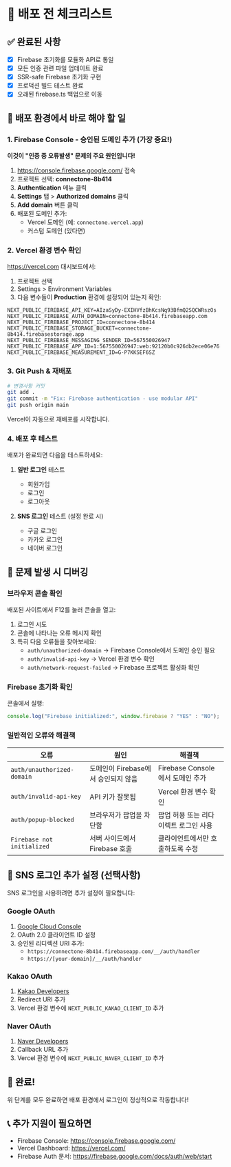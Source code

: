 # 🚀 배포 전 체크리스트

## ✅ 완료된 사항

- [x] Firebase 초기화를 모듈화 API로 통일
- [x] 모든 인증 관련 파일 업데이트 완료
- [x] SSR-safe Firebase 초기화 구현
- [x] 프로덕션 빌드 테스트 완료
- [x] 오래된 firebase.ts 백업으로 이동

## 🔧 배포 환경에서 바로 해야 할 일

### 1. Firebase Console - 승인된 도메인 추가 (가장 중요!)

**이것이 "인증 중 오류발생" 문제의 주요 원인입니다!**

1. https://console.firebase.google.com/ 접속
2. 프로젝트 선택: **connectone-8b414**
3. **Authentication** 메뉴 클릭
4. **Settings** 탭 > **Authorized domains** 클릭
5. **Add domain** 버튼 클릭
6. 배포된 도메인 추가:
   - Vercel 도메인 (예: `connectone.vercel.app`)
   - 커스텀 도메인 (있다면)

### 2. Vercel 환경 변수 확인

https://vercel.com 대시보드에서:

1. 프로젝트 선택
2. Settings > Environment Variables
3. 다음 변수들이 **Production** 환경에 설정되어 있는지 확인:

```
NEXT_PUBLIC_FIREBASE_API_KEY=AIzaSyDy-EXIHVfzBhKcsNq93BfmQ2SQCWRszOs
NEXT_PUBLIC_FIREBASE_AUTH_DOMAIN=connectone-8b414.firebaseapp.com
NEXT_PUBLIC_FIREBASE_PROJECT_ID=connectone-8b414
NEXT_PUBLIC_FIREBASE_STORAGE_BUCKET=connectone-8b414.firebasestorage.app
NEXT_PUBLIC_FIREBASE_MESSAGING_SENDER_ID=567550026947
NEXT_PUBLIC_FIREBASE_APP_ID=1:567550026947:web:92120b0c926db2ece06e76
NEXT_PUBLIC_FIREBASE_MEASUREMENT_ID=G-P7KKSEF6SZ
```

### 3. Git Push & 재배포

```bash
# 변경사항 커밋
git add .
git commit -m "Fix: Firebase authentication - use modular API"
git push origin main
```

Vercel이 자동으로 재배포를 시작합니다.

### 4. 배포 후 테스트

배포가 완료되면 다음을 테스트하세요:

1. **일반 로그인** 테스트
   - 회원가입
   - 로그인
   - 로그아웃

2. **SNS 로그인** 테스트 (설정 완료 시)
   - 구글 로그인
   - 카카오 로그인
   - 네이버 로그인

## 🐛 문제 발생 시 디버깅

### 브라우저 콘솔 확인

배포된 사이트에서 F12를 눌러 콘솔을 열고:

1. 로그인 시도
2. 콘솔에 나타나는 오류 메시지 확인
3. 특히 다음 오류들을 찾아보세요:
   - `auth/unauthorized-domain` → Firebase Console에서 도메인 승인 필요
   - `auth/invalid-api-key` → Vercel 환경 변수 확인
   - `auth/network-request-failed` → Firebase 프로젝트 활성화 확인

### Firebase 초기화 확인

콘솔에서 실행:

```javascript
console.log("Firebase initialized:", window.firebase ? "YES" : "NO");
```

### 일반적인 오류와 해결책

| 오류                       | 원인                                | 해결책                                |
| -------------------------- | ----------------------------------- | ------------------------------------- |
| `auth/unauthorized-domain` | 도메인이 Firebase에서 승인되지 않음 | Firebase Console에서 도메인 추가      |
| `auth/invalid-api-key`     | API 키가 잘못됨                     | Vercel 환경 변수 확인                 |
| `auth/popup-blocked`       | 브라우저가 팝업을 차단함            | 팝업 허용 또는 리다이렉트 로그인 사용 |
| `Firebase not initialized` | 서버 사이드에서 Firebase 호출       | 클라이언트에서만 호출하도록 수정      |

## 📝 SNS 로그인 추가 설정 (선택사항)

SNS 로그인을 사용하려면 추가 설정이 필요합니다:

### Google OAuth

1. [Google Cloud Console](https://console.cloud.google.com/)
2. OAuth 2.0 클라이언트 ID 설정
3. 승인된 리디렉션 URI 추가:
   - `https://connectone-8b414.firebaseapp.com/__/auth/handler`
   - `https://[your-domain]/__/auth/handler`

### Kakao OAuth

1. [Kakao Developers](https://developers.kakao.com/)
2. Redirect URI 추가
3. Vercel 환경 변수에 `NEXT_PUBLIC_KAKAO_CLIENT_ID` 추가

### Naver OAuth

1. [Naver Developers](https://developers.naver.com/)
2. Callback URL 추가
3. Vercel 환경 변수에 `NEXT_PUBLIC_NAVER_CLIENT_ID` 추가

## 🎉 완료!

위 단계를 모두 완료하면 배포 환경에서 로그인이 정상적으로 작동합니다!

## 📞 추가 지원이 필요하면

- Firebase Console: https://console.firebase.google.com/
- Vercel Dashboard: https://vercel.com/
- Firebase Auth 문서: https://firebase.google.com/docs/auth/web/start
